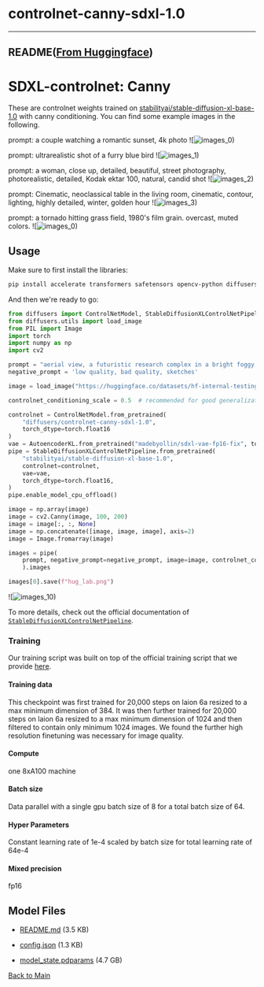 
# controlnet-canny-sdxl-1.0
---


## README([From Huggingface](https://huggingface.co/diffusers/controlnet-canny-sdxl-1.0))


    
# SDXL-controlnet: Canny

These are controlnet weights trained on [stabilityai/stable-diffusion-xl-base-1.0](https://huggingface.co/stabilityai/stable-diffusion-xl-base-1.0) with canny conditioning. You can find some example images in the following. 

prompt: a couple watching a romantic sunset, 4k photo
![![images_0)](https://huggingface.co/diffusers/controlnet-canny-sdxl-1.0/resolve/main/./out_couple.png)

prompt: ultrarealistic shot of a furry blue bird
![![images_1)](https://huggingface.co/diffusers/controlnet-canny-sdxl-1.0/resolve/main/./out_bird.png)

prompt: a woman, close up, detailed, beautiful, street photography, photorealistic, detailed, Kodak ektar 100, natural, candid shot
![![images_2)](https://huggingface.co/diffusers/controlnet-canny-sdxl-1.0/resolve/main/./out_women.png)

prompt: Cinematic, neoclassical table in the living room, cinematic, contour, lighting, highly detailed, winter, golden hour
![![images_3)](https://huggingface.co/diffusers/controlnet-canny-sdxl-1.0/resolve/main/./out_room.png)

prompt: a tornado hitting grass field, 1980's film grain. overcast, muted colors.
![![images_0)](https://huggingface.co/diffusers/controlnet-canny-sdxl-1.0/resolve/main/./out_tornado.png)

## Usage

Make sure to first install the libraries:

```bash
pip install accelerate transformers safetensors opencv-python diffusers
```

And then we're ready to go:

```python
from diffusers import ControlNetModel, StableDiffusionXLControlNetPipeline, AutoencoderKL
from diffusers.utils import load_image
from PIL import Image
import torch
import numpy as np
import cv2

prompt = "aerial view, a futuristic research complex in a bright foggy jungle, hard lighting"
negative_prompt = 'low quality, bad quality, sketches'

image = load_image("https://huggingface.co/datasets/hf-internal-testing/diffusers-images/resolve/main/sd_controlnet/hf-logo.png")

controlnet_conditioning_scale = 0.5  # recommended for good generalization

controlnet = ControlNetModel.from_pretrained(
    "diffusers/controlnet-canny-sdxl-1.0",
    torch_dtype=torch.float16
)
vae = AutoencoderKL.from_pretrained("madebyollin/sdxl-vae-fp16-fix", torch_dtype=torch.float16)
pipe = StableDiffusionXLControlNetPipeline.from_pretrained(
    "stabilityai/stable-diffusion-xl-base-1.0",
    controlnet=controlnet,
    vae=vae,
    torch_dtype=torch.float16,
)
pipe.enable_model_cpu_offload()

image = np.array(image)
image = cv2.Canny(image, 100, 200)
image = image[:, :, None]
image = np.concatenate([image, image, image], axis=2)
image = Image.fromarray(image)

images = pipe(
    prompt, negative_prompt=negative_prompt, image=image, controlnet_conditioning_scale=controlnet_conditioning_scale,
    ).images

images[0].save(f"hug_lab.png")
```

![![images_10)](https://huggingface.co/diffusers/controlnet-canny-sdxl-1.0/resolve/main/./out_hug_lab_7.png)

To more details, check out the official documentation of [`StableDiffusionXLControlNetPipeline`](https://huggingface.co/docs/diffusers/main/en/api/pipelines/controlnet_sdxl).

### Training

Our training script was built on top of the official training script that we provide [here](https://github.com/huggingface/diffusers/blob/main/examples/controlnet/README_sdxl.md). 

#### Training data
This checkpoint was first trained for 20,000 steps on laion 6a resized to a max minimum dimension of 384. 
It was then further trained for 20,000 steps on laion 6a resized to a max minimum dimension of 1024 and 
then filtered to contain only minimum 1024 images. We found the further high resolution finetuning was 
necessary for image quality.

#### Compute
one 8xA100 machine

#### Batch size
Data parallel with a single gpu batch size of 8 for a total batch size of 64.

#### Hyper Parameters
Constant learning rate of 1e-4 scaled by batch size for total learning rate of 64e-4

#### Mixed precision
fp16



## Model Files

- [README.md](https://paddlenlp.bj.bcebos.com/models/community/diffusers/controlnet-canny-sdxl-1.0/README.md) (3.5 KB)

- [config.json](https://paddlenlp.bj.bcebos.com/models/community/diffusers/controlnet-canny-sdxl-1.0/config.json) (1.3 KB)

- [model_state.pdparams](https://paddlenlp.bj.bcebos.com/models/community/diffusers/controlnet-canny-sdxl-1.0/model_state.pdparams) (4.7 GB)


[Back to Main](../../)